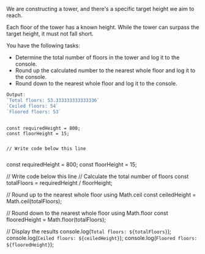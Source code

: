 We are constructing a tower,
and there's a specific target
height we aim to reach.

Each floor of the tower has a
known height.
While the tower can surpass the
target height,
it must not fall short.

You have the following tasks:
- Determine the total number of floors in the tower and log it to the console.
- Round up the calculated number to the nearest whole floor and log it to the console.
- Round down to the nearest whole floor and log it to the console.

```js
Output:
`Total floors: 53.333333333333336`
`Ceiled floors: 54`
`Floored floors: 53`
```
<codeblock language="javascript" type="exercise" testMode="fixedInput">
<code>
const requiredHeight = 800;
const floorHeight = 15;

// Write code below this line

</code>

<solution>
const requiredHeight = 800;
const floorHeight = 15;

// Write code below this line
// Calculate the total number of floors
const totalFloors = requiredHeight / floorHeight;

// Round up to the nearest whole floor using Math.ceil
const ceiledHeight = Math.ceil(totalFloors);

// Round down to the nearest whole floor using Math.floor
const flooredHeight = Math.floor(totalFloors);

// Display the results
console.log(`Total floors: ${totalFloors}`);
console.log(`Ceiled floors: ${ceiledHeight}`);
console.log(`Floored floors: ${flooredHeight}`);
</solution>
</codeblock>
